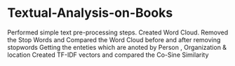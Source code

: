# Textual-Analysis-on-Books
Performed simple text pre-processing steps.
Created Word Cloud.
Removed the Stop Words and Compared the Word Cloud before and after removing stopwords
Getting the enteties which are anoted by Person , Organization & location
Created TF-IDF vectors and compared the Co-Sine Similarity

